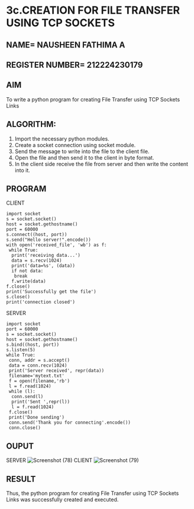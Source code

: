 # 3c.CREATION FOR FILE TRANSFER USING TCP SOCKETS
## NAME= NAUSHEEN FATHIMA A
## REGISTER NUMBER= 212224230179
## AIM
To write a python program for creating File Transfer using TCP Sockets Links
## ALGORITHM:
1. Import the necessary python modules.
2. Create a socket connection using socket module.
3. Send the message to write into the file to the client file.
4. Open the file and then send it to the client in byte format.
5. In the client side receive the file from server and then write the content into it.
## PROGRAM
CLIENT
```
import socket
s = socket.socket()
host = socket.gethostname()
port = 60000
s.connect((host, port))
s.send("Hello server!".encode())
with open('received_file', 'wb') as f:
 while True:
  print('receiving data...')
  data = s.recv(1024)
  print('data=%s', (data))
  if not data:
   break
  f.write(data)
f.close()
print('Successfully get the file')
s.close()
print('connection closed')
```

SERVER
```
import socket 
port = 60000 
s = socket.socket() 
host = socket.gethostname() 
s.bind((host, port))
s.listen(5) 
while True:
 conn, addr = s.accept() 
 data = conn.recv(1024)
 print('Server received', repr(data))
 filename='mytext.txt'
 f = open(filename,'rb')
 l = f.read(1024)
 while (l):
  conn.send(l)
  print('Sent ',repr(l))
  l = f.read(1024)
 f.close()
 print('Done sending')
 conn.send('Thank you for connecting'.encode())
 conn.close()
```
## OUPUT
SERVER 
![Screenshot (78)](https://github.com/user-attachments/assets/0bf9a476-be88-4ec3-80a5-805bd2c50d6f)
CLIENT
![Screenshot (79)](https://github.com/user-attachments/assets/a19fc8e5-0578-426c-be97-90cd8fff5a32)

## RESULT
Thus, the python program for creating File Transfer using TCP Sockets Links was 
successfully created and executed.
